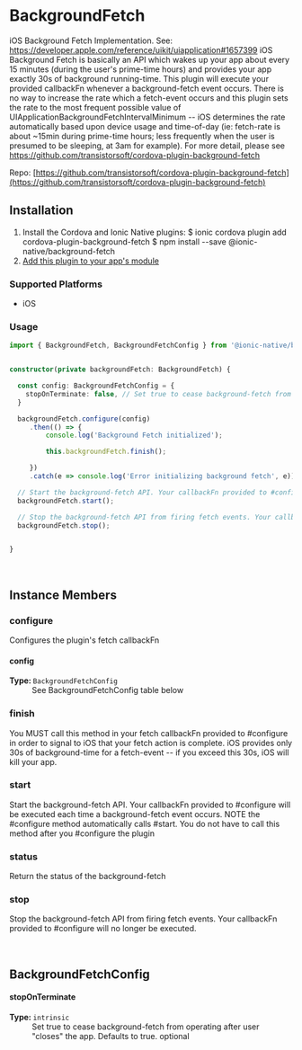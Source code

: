 # BackgroundFetch 


iOS Background Fetch Implementation. See: https://developer.apple.com/reference/uikit/uiapplication#1657399
iOS Background Fetch is basically an API which wakes up your app about every 15 minutes (during the user's prime-time hours) and provides your app exactly 30s of background running-time. This plugin will execute your provided callbackFn whenever a background-fetch event occurs. There is no way to increase the rate which a fetch-event occurs and this plugin sets the rate to the most frequent possible value of UIApplicationBackgroundFetchIntervalMinimum -- iOS determines the rate automatically based upon device usage and time-of-day (ie: fetch-rate is about ~15min during prime-time hours; less frequently when the user is presumed to be sleeping, at 3am for example).
For more detail, please see https://github.com/transistorsoft/cordova-plugin-background-fetch


Repo: [https://github.com/transistorsoft/cordova-plugin-background-fetch](https://github.com/transistorsoft/cordova-plugin-background-fetch)



## Installation 

<ol>
<li>Install the Cordova and Ionic Native plugins:
<code-block language="shell">$ ionic cordova plugin add cordova-plugin-background-fetch
$ npm install --save @ionic-native/background-fetch
</code-block>
</li>
<li><a href="/docs/native/#Add_Plugins_to_Your_App_Module">Add this plugin to your app's module</a></li>
</ol>



### Supported Platforms

* iOS




### Usage



```typescript
import { BackgroundFetch, BackgroundFetchConfig } from '@ionic-native/background-fetch';


constructor(private backgroundFetch: BackgroundFetch) {

  const config: BackgroundFetchConfig = {
    stopOnTerminate: false, // Set true to cease background-fetch from operating after user "closes" the app. Defaults to true.
  }

  backgroundFetch.configure(config)
     .then(() => {
         console.log('Background Fetch initialized');

         this.backgroundFetch.finish();

     })
     .catch(e => console.log('Error initializing background fetch', e));

  // Start the background-fetch API. Your callbackFn provided to #configure will be executed each time a background-fetch event occurs. NOTE the #configure method automatically calls #start. You do not have to call this method after you #configure the plugin
  backgroundFetch.start();

  // Stop the background-fetch API from firing fetch events. Your callbackFn provided to #configure will no longer be executed.
  backgroundFetch.stop();


}

```



<p><br></p>

## Instance Members

### configure

Configures the plugin's fetch callbackFn

<dl>
<dt><h4>config</h4><strong>Type: </strong><code>BackgroundFetchConfig</code></dt>
<dd>See BackgroundFetchConfig table below</dd>
</dl>

### finish

You MUST call this method in your fetch callbackFn provided to #configure in order to signal to iOS that your fetch action is complete. iOS provides only 30s of background-time for a fetch-event -- if you exceed this 30s, iOS will kill your app.

### start

Start the background-fetch API.
Your callbackFn provided to #configure will be executed each time a background-fetch event occurs. NOTE the #configure method automatically calls #start. You do not have to call this method after you #configure the plugin

### status

Return the status of the background-fetch

### stop

Stop the background-fetch API from firing fetch events. Your callbackFn provided to #configure will no longer be executed.

<p><br></p>

## BackgroundFetchConfig

<dl>
<dt><h4>stopOnTerminate</h4><strong>Type: </strong><code>intrinsic</code></dt>
<dd>Set true to cease background-fetch from operating after user "closes" the app. Defaults to true. <span class="tag">optional</span></dd>
</dl>

